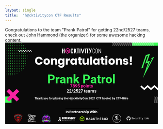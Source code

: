 ```yaml
---
layout: single
title:  "h@cktivitycon CTF Results"
---
```

Congratulations to the team "Prank Patrol" for getting 22nd/2527 teams, check out [John Hammond](https://www.youtube.com/c/JohnHammond010) (the organizer) for some awesome hacking content.
![Hacktivitycon results](/assets/images/posts/hacktivitycon.png)

